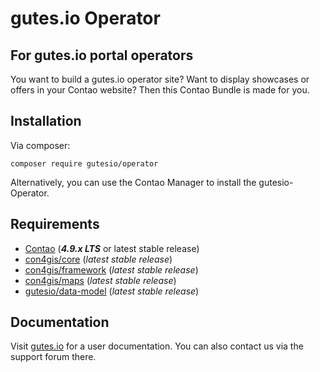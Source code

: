 # gutes.io Operator
## For gutes.io portal operators
You want to build a gutes.io operator site? Want to display showcases or offers in your Contao website?
Then this Contao Bundle is made for you.

## Installation
Via composer:
```
composer require gutesio/operator
```
Alternatively, you can use the Contao Manager to install the gutesio-Operator.

## Requirements
- [Contao](https://github.com/contao/core-bundle) (***4.9.x LTS*** or latest stable release)
- [con4gis/core](https://github.com/Kuestenschmiede/CoreBundle/releases) (*latest stable release*)
- [con4gis/framework](https://github.com/Kuestenschmiede/FrameworkBundle/releases) (*latest stable release*)
- [con4gis/maps](https://github.com/Kuestenschmiede/MapsBundle/releases) (*latest stable release*)
- [gutesio/data-model](https://github.com/Kuestenschmiede/DataModelBundle/releases) (*latest stable release*)

## Documentation
Visit [gutes.io](https://gutes.io) for a user documentation. You can also contact us via the support forum there.